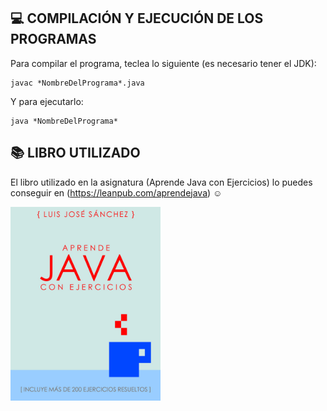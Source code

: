 ## :computer: COMPILACIÓN Y EJECUCIÓN DE LOS PROGRAMAS

Para compilar el programa, teclea lo siguiente (es necesario tener el JDK):

```console
javac *NombreDelPrograma*.java
```

Y para ejecutarlo:
```console
java *NombreDelPrograma*
```

## :books: LIBRO UTILIZADO

El libro utilizado en la asignatura (Aprende Java con Ejercicios) lo puedes conseguir en (https://leanpub.com/aprendejava) :relaxed:

<img src="imagenes/aprendejava.jpeg" width="240px">
